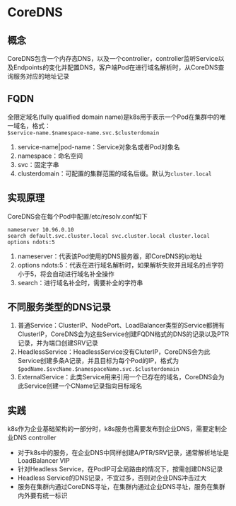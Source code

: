 # CoreDNS

## 概念
CoreDNS包含一个内存态DNS，以及一个controller，controller监听Service以及Endpoints的变化并配置DNS，客户端Pod在进行域名解析时，从CoreDNS查询服务对应的地址记录

## FQDN
全限定域名(fully qualified domain name)是k8s用于表示一个Pod在集群中的唯一域名，格式：  
`$service-name.$namespace-name.svc.$clusterdomain`
1. service-name|pod-name：Service对象名或者Pod对象名
2. namespace：命名空间
3. svc：固定字串
4. clusterdomain：可配置的集群范围的域名后缀。默认为`cluster.local`

## 实现原理
CoreDNS会在每个Pod中配置/etc/resolv.conf如下
```
nameserver 10.96.0.10
search default.svc.cluster.local svc.cluster.local cluster.local
options ndots:5
```
1. nameserver：代表该Pod使用的DNS服务器，即CoreDNS的ip地址
2. options ndots:5：代表在进行域名解析时，如果解析失败并且域名的点字符小于5，将会自动进行域名补全操作
3. search：进行域名补全时，需要补全的字符串

## 不同服务类型的DNS记录
1. 普通Service：ClusterIP、NodePort、LoadBalancer类型的Service都拥有ClusterIP，CoreDNS会为这些Service创建FQDN格式的DNS的记录以及PTR记录，并为端口创建SRV记录
2. HeadlessService：HeadlessService没有CluterIP，CoreDNS会为此Service创建多条A记录，并且目标为每个Pod的IP，格式为`$podName.$svcName.$namespaceName.svc.$clusterdomain`
3. ExternalService：此类Service用来引用一个已存在的域名，CoreDNS会为此Service创建一个CName记录指向目标域名

## 实践
k8s作为企业基础架构的一部分时，k8s服务也需要发布到企业DNS，需要定制企业DNS controller
- 对于k8s中的服务，在企业DNS中同样创建A/PTR/SRV记录，通常解析地址是LoadBalancer VIP
- 针对Headless Service，在PodIP可全局路由的情况下，按需创建DNS记录
- Headless Service的DNS记录，不宜过多，否则对企业DNS冲击过大
- 服务在集群内通过CoreDNS寻址，在集群内通过企业DNS寻址，服务在集群内外要有统一标识